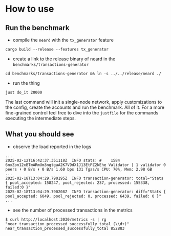 # How to use

## Run the benchmark
- compile the `neard` with the `tx_generator` feature
```
cargo build --release --features tx_generator
```
- create a link to the release binary of neard in the `benchmarks/transactions-generator`
```
cd benchmarks/transactions-generator && ln -s ../../release/neard ./
```
- run the thing
```
just do_it 20000
```
The last command will init a single-node network, apply customizations to the config, create the accounts and run the benchmark.
All of it.
For a more fine-grained control feel free to dive into the `justfile` for the commands executing the intermediate steps.

## What you should see
- observe the load reported in the logs
```
...
2025-02-12T16:42:37.351118Z  INFO stats: #    1584 6nxZon12xBTmARmUm3ngtgaA2K7V9dX1J13EtPZ2kEhe Validator | 1 validator 0 peers ⬇ 0 B/s ⬆ 0 B/s 1.60 bps 131 Tgas/s CPU: 70%, Mem: 2.98 GB
...
2025-02-18T13:04:29.790195Z  INFO transaction-generator: total="Stats { pool_accepted: 158247, pool_rejected: 237, processed: 155338, failed:0 }"
2025-02-18T13:04:29.790208Z  INFO transaction-generator: diff="Stats { pool_accepted: 6049, pool_rejected: 0, processed: 6439, failed: 0 }"
...
```
- see the number of processed transactions in the metrics
```
$ curl http://localhost:3030/metrics -s | rg "near_transaction_processed_successfully_total (\\d+)"
near_transaction_processed_successfully_total 852883
```
